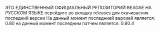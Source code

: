 ЭТО ЕДИНСТВЕННЫЙ ОФИЦИАЛЬНЫЙ РЕПОЗИТОРИЙ BEADAE НА РУССКОМ ЯЗЫКЕ
перейдите во вкладку releases для скачиваения последний версии
На данный момент последнией версией является: 0.80
на данный момент последним патчем является: 0.80.4
